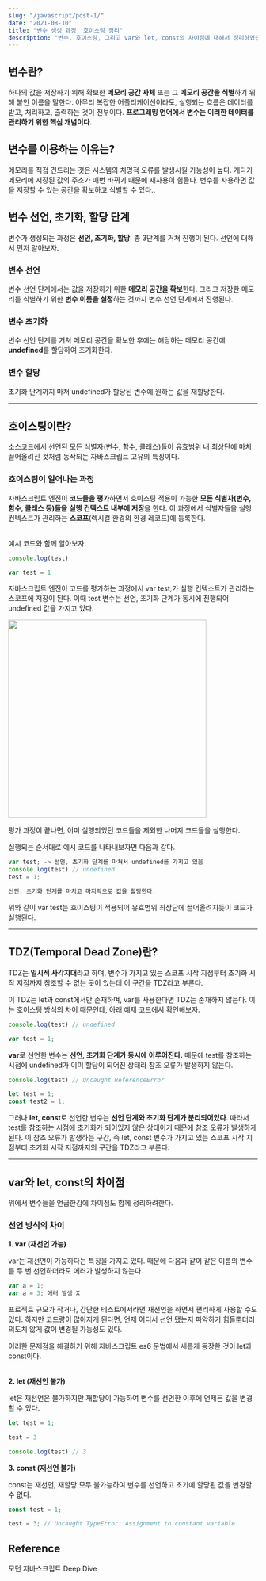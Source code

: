 ```yaml
---
slug: "/javascript/post-1/"
date: "2021-08-10"
title: "변수 생성 과정, 호이스팅 정리"
description: "변수, 호이스팅, 그리고 var와 let, const의 차이점에 대해서 정리하였습니다."
---
```


## 변수란?

하나의 값을 저장하기 위해 확보한 **메모리 공간 자체** 또는 그 **메모리 공간을 식별**하기 위해 붙인 이름을 말한다. 아무리 복잡한 어플리케이션이라도, 실행되는 흐름은 데이터를 받고, 처리하고, 출력하는 것이 전부이다. **프로그래밍 언어에서 변수는 이러한 데이터를 관리하기 위한 핵심 개념이다.**

## 변수를 이용하는 이유는?
메모리를 직접 건드리는 것은 시스템의 치명적 오류를 발생시킬 가능성이 높다. 게다가 메모리에 저장된 값의 주소가 매번 바뀌기 때문에 재사용이 힘들다. 변수를 사용하면 값을 저장할 수 있는 공간을 확보하고 식별할 수 있다..

## 변수 선언, 초기화, 할당 단계
변수가 생성되는 과정은 **선언, 초기화, 할당**. 총 3단계를 거쳐 진행이 된다. 선언에 대해서 먼저 알아보자.

### 변수 선언
변수 선언 단계에서는 값을 저장하기 위한 **메모리 공간을 확보**한다. 그리고 저장한 메모리를 식별하기 위한 **변수 이름을 설정**하는 것까지 변수 선언 단계에서 진행된다.

### 변수 초기화
변수 선언 단계를 거쳐 메모리 공간을 확보한 후에는 해당하는 메모리 공간에 **undefined**를 할당하여 초기화한다.

### 변수 할당
초기화 단계까지 마쳐 undefined가 할당된 변수에 원하는 값을 재할당한다.

<hr></hr>

## 호이스팅이란?
소스코드에서 선언된 모든 식별자(변수, 함수, 클래스)들이 유효범위 내 최상단에 마치 끌어올려진 것처럼 동작되는 자바스크립트 고유의 특징이다. 

### 호이스팅이 일어나는 과정

자바스크립트 엔진이 **코드들을 평가**하면서 호이스팅 적용이 가능한 **모든 식별자(변수, 함수, 클래스 등)들을** **실행 컨텍스트 내부에 저장**을 한다. 이 과정에서 식별자들을 실행 컨텍스트가 관리하는 **스코프**(렉시컬 환경의 환경 레코드)에 등록한다. 
<br></br>

예시 코드와 함께 알아보자.

```javascript
console.log(test)

var test = 1
```

자바스크립트 엔진이 코드를 평가하는 과정에서 var test;가 실행 컨텍스트가 관리하는 스코프에 저장이 된다. 이때 test 변수는 선언, 초기화 단계가 동시에 진행되어 undefined 값을 가지고 있다.

<img src="https://images.velog.io/images/moon3356/post/5d372a56-7ab7-4a3c-a85c-cde3049f5c60/Moon%20(2).jpg" width="400" />

평가 과정이 끝나면, 이미 실행되었던 코드들을 제외한 나머지 코드들을 실행한다.

실행되는 순서대로 예시 코드를 나타내보자면 다음과 같다.

```javascript
var test; -> 선언, 초기화 단계를 마쳐서 undefined를 가지고 있음
console.log(test) // undefined
test = 1;

선언, 초기화 단계를 마치고 마지막으로 값을 할당한다.
```

위와 같이 var test는 호이스팅이 적용되어 유효범위 최상단에 끌어올려지듯이 코드가 실행된다.

---
## TDZ(Temporal Dead Zone)란?

TDZ는 **일시적 사각지대**라고 하며, 변수가 가지고 있는 스코프 시작 지점부터 초기화 시작 지점까지 참조할 수 없는 곳이 있는데 이 구간을 TDZ라고 부른다.

이 TDZ는 let과 const에서만 존재하며, var를 사용한다면 TDZ는 존재하지 않는다. 이는 호이스팅 방식의 차이 때문인데, 아래 예제 코드에서 확인해보자.


```javascript
console.log(test) // undefined

var test = 1;

```

**var**로 선언한 변수는 **선언, 초기화 단계가 동시에 이루어진다.** 때문에 test를 참조하는 시점에 undefined가 이미 할당이 되어진 상태라 참조 오류가 발생하지 않는다.

```javascript
console.log(test) // Uncaught ReferenceError

let test = 1;
const test2 = 1;
```

그러나 **let, const**로 선언한 변수는 **선언 단계와 초기화 단계가 분리되어있다**. 따라서 test를 참조하는 시점에 초기화가 되어있지 않은 상태이기 때문에 참조 오류가 발생하게 된다. 이 참조 오류가 발생하는 구간, 즉 let, const 변수가 가지고 있는 스코프 시작 지점부터 초기화 시작 지점까지의 구간을 TDZ라고 부른다.

---
## var와 let, const의 차이점
위에서 변수들을 언급한김에 차이점도 함께 정리하려한다.

### 선언 방식의 차이
**1. var (재선언 가능)**

var는 재선언이 가능하다는 특징을 가지고 있다. 때문에 다음과 같이 같은 이름의 변수를 두 번 선언하더라도 에러가 발생하지 않는다.

```javascript
var a = 1;
var a = 3; 에러 발생 X
```


프로젝트 규모가 작거나, 간단한 테스트에서라면 재선언을 하면서 편리하게 사용할 수도 있다. 하지만 코드량이 많아지게 된다면, 언제 어디서 선언 됐는지 파악하기 힘들뿐더러 의도치 않게 값이 변경될 가능성도 있다.

이러한 문제점을 해결하기 위해 자바스크립트 es6 문법에서 새롭게 등장한 것이 let과 const이다.
<br></br>

**2. let (재선언 불가)**

let은 재선언은 불가하지만 재할당이 가능하여 변수를 선언한 이후에 언제든 값을 변경할 수 있다.

```javascript
let test = 1;

test = 3

console.log(test) // 3
```
**3. const (재선언 불가)**

const는 재선언, 재할당 모두 불가능하여 변수를 선언하고 초기에 할당된 값을 변경할 수 없다.

```javascript
const test = 1;

test = 3; // Uncaught TypeError: Assignment to constant variable.
```

## Reference
모던 자바스크립트 Deep Dive
